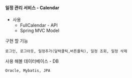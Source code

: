 #### 일정 관리 서비스 - Calendar

+ 사용
	+ FullCalendar - API
	+ Spring MVC Model

구현 할 기능
```
로그인, 로그아웃, 일정추가(달력클릭,버튼틀릭), 일정 조회, 일정 삭제
```

사용 해볼 데이터베이스 - DB
```
Oracle, Mybatis, JPA